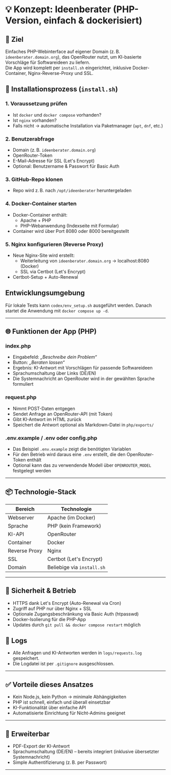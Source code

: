 # 💡 Konzept: Ideenberater (PHP-Version, einfach & dockerisiert)

## 🎯 Ziel
Einfaches PHP-Webinterface auf eigener Domain (z. B. `ideenberater.domain.org`), das OpenRouter nutzt, um KI-basierte Vorschläge für Softwareideen zu liefern.  
Die App wird komplett per `install.sh` eingerichtet, inklusive Docker-Container, Nginx-Reverse-Proxy und SSL.

## 🔁 Installationsprozess (`install.sh`)

### 1. Voraussetzung prüfen
- Ist `docker` und `docker compose` vorhanden?
- Ist `nginx` vorhanden?
- Falls nicht → automatische Installation via Paketmanager (`apt`, `dnf`, etc.)

### 2. Benutzerabfrage
- Domain (z. B. `ideenberater.domain.org`)
- OpenRouter-Token
- E-Mail-Adresse für SSL (Let's Encrypt)
- Optional: Benutzername & Passwort für Basic Auth

### 3. GitHub-Repo klonen
- Repo wird z. B. nach `/opt/ideenberater` heruntergeladen

### 4. Docker-Container starten
- Docker-Container enthält:
  - Apache + PHP
  - PHP-Webanwendung (Indexseite mit Formular)
- Container wird über Port 8080 oder 8000 bereitgestellt

### 5. Nginx konfigurieren (Reverse Proxy)
- Neue Nginx-Site wird erstellt:
  - Weiterleitung von `ideenberater.domain.org` → localhost:8080 (Docker)
  - SSL via Certbot (Let's Encrypt)
- Certbot-Setup + Auto-Renewal
## Entwicklungsumgebung
Für lokale Tests kann `codex/env_setup.sh` ausgeführt werden. Danach startet die Anwendung mit `docker compose up -d`.


---

## 🌐 Funktionen der App (PHP)

### index.php
- Eingabefeld: *„Beschreibe dein Problem“*
- Button: *„Beraten lassen“*
- Ergebnis: KI-Antwort mit Vorschlägen für passende Softwareideen
- Sprachumschaltung über Links (DE/EN)
- Die Systemnachricht an OpenRouter wird in der gewählten Sprache formuliert

### request.php
- Nimmt POST-Daten entgegen
- Sendet Anfrage an OpenRouter-API (mit Token)
- Gibt KI-Antwort im HTML zurück
- Speichert die Antwort optional als Markdown-Datei in `php/exports/`

### .env.example / .env oder config.php
- Das Beispiel `.env.example` zeigt die benötigten Variablen
- Für den Betrieb wird daraus eine `.env` erstellt, die den OpenRouter-Token enthält
- Optional kann das zu verwendende Modell über `OPENROUTER_MODEL` festgelegt werden

---

## 📦 Technologie-Stack

| Bereich        | Technologie         |
|----------------|---------------------|
| Webserver      | Apache (im Docker)  |
| Sprache        | PHP (kein Framework)|
| KI-API         | OpenRouter          |
| Container      | Docker              |
| Reverse Proxy  | Nginx               |
| SSL            | Certbot (Let's Encrypt) |
| Domain         | Beliebige via `install.sh` |

---

## 🔐 Sicherheit & Betrieb

- HTTPS dank Let's Encrypt (Auto-Renewal via Cron)
- Zugriff auf PHP nur über Nginx + SSL
- Optionale Zugangsbeschränkung via Basic Auth (htpasswd)
- Docker-Isolierung für die PHP-App
- Updates durch `git pull && docker compose restart` möglich

## 📜 Logs
- Alle Anfragen und KI-Antworten werden in `logs/requests.log` gespeichert.
- Die Logdatei ist per `.gitignore` ausgeschlossen.

---

## ✅ Vorteile dieses Ansatzes

- Kein Node.js, kein Python → minimale Abhängigkeiten
- PHP ist schnell, einfach und überall einsetzbar
- KI-Funktionalität über einfache API
- Automatisierte Einrichtung für Nicht-Admins geeignet

---


## 🔧 Erweiterbar

- PDF-Export der KI-Antwort
- Sprachumschaltung (DE/EN) – bereits integriert (inklusive übersetzter Systemnachricht)
- Simple Authentifizierung (z. B. per Passwort)

---
